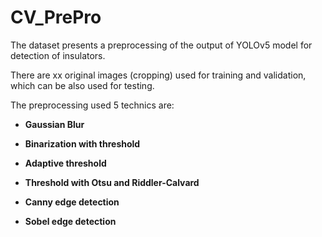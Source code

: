 # CV_PrePro
 
The dataset presents a preprocessing of the output of YOLOv5 model for detection of insulators.

There are xx original images (cropping) used for training and validation, which can be also used for testing.


The preprocessing used 5 technics are:

* **Gaussian Blur**

* **Binarization with threshold**

* **Adaptive threshold**

* **Threshold with Otsu and Riddler-Calvard**

* **Canny edge detection**

* **Sobel edge detection**
